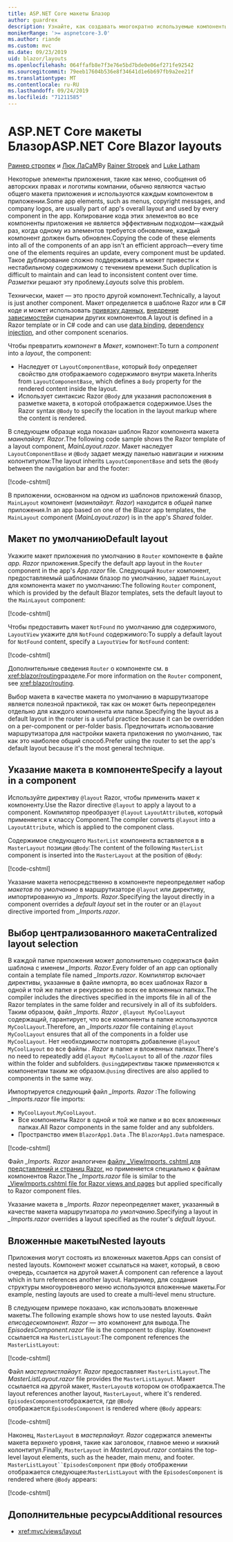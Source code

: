 ```yaml
---
title: ASP.NET Core макеты Блазор
author: guardrex
description: Узнайте, как создавать многократно используемые компоненты макета для приложений Блазор.
monikerRange: '>= aspnetcore-3.0'
ms.author: riande
ms.custom: mvc
ms.date: 09/23/2019
uid: blazor/layouts
ms.openlocfilehash: 064ffafb8e7f3e76e5bd7bde0e06ef271fe92542
ms.sourcegitcommit: 79eeb17604b536e8f34641d1e6b697fb9a2ee21f
ms.translationtype: MT
ms.contentlocale: ru-RU
ms.lasthandoff: 09/24/2019
ms.locfileid: "71211585"
---
```

# <a name="aspnet-core-blazor-layouts"></a><span data-ttu-id="e6f88-103">ASP.NET Core макеты Блазор</span><span class="sxs-lookup"><span data-stu-id="e6f88-103">ASP.NET Core Blazor layouts</span></span>

<span data-ttu-id="e6f88-104">[Раинер стропек](https://www.timecockpit.com) и [Люк ЛаСаМ](https://github.com/guardrex)</span><span class="sxs-lookup"><span data-stu-id="e6f88-104">By [Rainer Stropek](https://www.timecockpit.com) and [Luke Latham](https://github.com/guardrex)</span></span>

<span data-ttu-id="e6f88-105">Некоторые элементы приложения, такие как меню, сообщения об авторских правах и логотипы компании, обычно являются частью общего макета приложения и используются каждым компонентом в приложении.</span><span class="sxs-lookup"><span data-stu-id="e6f88-105">Some app elements, such as menus, copyright messages, and company logos, are usually part of app's overall layout and used by every component in the app.</span></span> <span data-ttu-id="e6f88-106">Копирование кода этих элементов во все компоненты приложения не является эффективным подходом&mdash;каждый раз, когда одному из элементов требуется обновление, каждый компонент должен быть обновлен.</span><span class="sxs-lookup"><span data-stu-id="e6f88-106">Copying the code of these elements into all of the components of an app isn't an efficient approach&mdash;every time one of the elements requires an update, every component must be updated.</span></span> <span data-ttu-id="e6f88-107">Такое дублирование сложно поддерживать и может привести к нестабильному содержимому с течением времени.</span><span class="sxs-lookup"><span data-stu-id="e6f88-107">Such duplication is difficult to maintain and can lead to inconsistent content over time.</span></span> <span data-ttu-id="e6f88-108">*Разметки* решают эту проблему.</span><span class="sxs-lookup"><span data-stu-id="e6f88-108">*Layouts* solve this problem.</span></span>

<span data-ttu-id="e6f88-109">Технически, макет — это просто другой компонент.</span><span class="sxs-lookup"><span data-stu-id="e6f88-109">Technically, a layout is just another component.</span></span> <span data-ttu-id="e6f88-110">Макет определяется в шаблоне Razor или в C# коде и может использовать [привязку данных](xref:blazor/components#data-binding), [внедрение зависимостей](xref:blazor/dependency-injection)и сценарии других компонентов.</span><span class="sxs-lookup"><span data-stu-id="e6f88-110">A layout is defined in a Razor template or in C# code and can use [data binding](xref:blazor/components#data-binding), [dependency injection](xref:blazor/dependency-injection), and other component scenarios.</span></span>

<span data-ttu-id="e6f88-111">Чтобы превратить *компонент* в *Макет*, компонент:</span><span class="sxs-lookup"><span data-stu-id="e6f88-111">To turn a *component* into a *layout*, the component:</span></span>

* <span data-ttu-id="e6f88-112">Наследует от `LayoutComponentBase`, который `Body` определяет свойство для отображаемого содержимого внутри макета.</span><span class="sxs-lookup"><span data-stu-id="e6f88-112">Inherits from `LayoutComponentBase`, which defines a `Body` property for the rendered content inside the layout.</span></span>
* <span data-ttu-id="e6f88-113">Использует синтаксис Razor `@Body` для указания расположения в разметке макета, в которой отображается содержимое.</span><span class="sxs-lookup"><span data-stu-id="e6f88-113">Uses the Razor syntax `@Body` to specify the location in the layout markup where the content is rendered.</span></span>

<span data-ttu-id="e6f88-114">В следующем образце кода показан шаблон Razor компонента макета *маинлайаут. Razor*.</span><span class="sxs-lookup"><span data-stu-id="e6f88-114">The following code sample shows the Razor template of a layout component, *MainLayout.razor*.</span></span> <span data-ttu-id="e6f88-115">Макет наследует `LayoutComponentBase` и `@Body` задает между панелью навигации и нижним колонтитулом:</span><span class="sxs-lookup"><span data-stu-id="e6f88-115">The layout inherits `LayoutComponentBase` and sets the `@Body` between the navigation bar and the footer:</span></span>

[!code-cshtml[](layouts/sample_snapshot/3.x/MainLayout.razor?highlight=1,13)]

<span data-ttu-id="e6f88-116">В приложении, основанном на одном из шаблонов приложений блазор, `MainLayout` компонент (*маинлайаут. Razor*) находится в *общей* папке приложения.</span><span class="sxs-lookup"><span data-stu-id="e6f88-116">In an app based on one of the Blazor app templates, the `MainLayout` component (*MainLayout.razor*) is in the app's *Shared* folder.</span></span>

## <a name="default-layout"></a><span data-ttu-id="e6f88-117">Макет по умолчанию</span><span class="sxs-lookup"><span data-stu-id="e6f88-117">Default layout</span></span>

<span data-ttu-id="e6f88-118">Укажите макет приложения по умолчанию в `Router` компоненте в файле *app. Razor* приложения.</span><span class="sxs-lookup"><span data-stu-id="e6f88-118">Specify the default app layout in the `Router` component in the app's *App.razor* file.</span></span> <span data-ttu-id="e6f88-119">Следующий `Router` компонент, предоставляемый шаблонами блазор по умолчанию, задает `MainLayout` для компонента макет по умолчанию:</span><span class="sxs-lookup"><span data-stu-id="e6f88-119">The following `Router` component, which is provided by the default Blazor templates, sets the default layout to the `MainLayout` component:</span></span>

[!code-cshtml[](layouts/sample_snapshot/3.x/App1.razor?highlight=3)]

<span data-ttu-id="e6f88-120">Чтобы предоставить макет `NotFound` по умолчанию для содержимого, `LayoutView` укажите для `NotFound` содержимого:</span><span class="sxs-lookup"><span data-stu-id="e6f88-120">To supply a default layout for `NotFound` content, specify a `LayoutView` for `NotFound` content:</span></span>

[!code-cshtml[](layouts/sample_snapshot/3.x/App2.razor?highlight=6-9)]

<span data-ttu-id="e6f88-121">Дополнительные сведения `Router` о компоненте см. в <xref:blazor/routing>разделе.</span><span class="sxs-lookup"><span data-stu-id="e6f88-121">For more information on the `Router` component, see <xref:blazor/routing>.</span></span>

<span data-ttu-id="e6f88-122">Выбор макета в качестве макета по умолчанию в маршрутизаторе является полезной практикой, так как он может быть переопределен отдельно для каждого компонента или папки.</span><span class="sxs-lookup"><span data-stu-id="e6f88-122">Specifying the layout as a default layout in the router is a useful practice because it can be overridden on a per-component or per-folder basis.</span></span> <span data-ttu-id="e6f88-123">Предпочитать использование маршрутизатора для настройки макета приложения по умолчанию, так как это наиболее общий способ.</span><span class="sxs-lookup"><span data-stu-id="e6f88-123">Prefer using the router to set the app's default layout because it's the most general technique.</span></span>

## <a name="specify-a-layout-in-a-component"></a><span data-ttu-id="e6f88-124">Указание макета в компоненте</span><span class="sxs-lookup"><span data-stu-id="e6f88-124">Specify a layout in a component</span></span>

<span data-ttu-id="e6f88-125">Используйте директиву `@layout` Razor, чтобы применить макет к компоненту.</span><span class="sxs-lookup"><span data-stu-id="e6f88-125">Use the Razor directive `@layout` to apply a layout to a component.</span></span> <span data-ttu-id="e6f88-126">Компилятор преобразует `@layout` `LayoutAttribute`в, который применяется к классу Component.</span><span class="sxs-lookup"><span data-stu-id="e6f88-126">The compiler converts `@layout` into a `LayoutAttribute`, which is applied to the component class.</span></span>

<span data-ttu-id="e6f88-127">Содержимое следующего `MasterList` компонента вставляется в в `MasterLayout` позиции `@Body`:</span><span class="sxs-lookup"><span data-stu-id="e6f88-127">The content of the following `MasterList` component is inserted into the `MasterLayout` at the position of `@Body`:</span></span>

[!code-cshtml[](layouts/sample_snapshot/3.x/MasterList.razor?highlight=1)]

<span data-ttu-id="e6f88-128">Указание макета непосредственно в компоненте переопределяет набор *макетов по умолчанию* в маршрутизаторе `@layout` или директиву, импортированную из *_Imports. Razor*.</span><span class="sxs-lookup"><span data-stu-id="e6f88-128">Specifying the layout directly in a component overrides a *default layout* set in the router or an `@layout` directive imported from *_Imports.razor*.</span></span>

## <a name="centralized-layout-selection"></a><span data-ttu-id="e6f88-129">Выбор централизованного макета</span><span class="sxs-lookup"><span data-stu-id="e6f88-129">Centralized layout selection</span></span>

<span data-ttu-id="e6f88-130">В каждой папке приложения может дополнительно содержаться файл шаблона с именем *_Imports. Razor*.</span><span class="sxs-lookup"><span data-stu-id="e6f88-130">Every folder of an app can optionally contain a template file named *_Imports.razor*.</span></span> <span data-ttu-id="e6f88-131">Компилятор включает директивы, указанные в файле импорта, во всех шаблонах Razor в одной и той же папке и рекурсивно во всех ее вложенных папках.</span><span class="sxs-lookup"><span data-stu-id="e6f88-131">The compiler includes the directives specified in the imports file in all of the Razor templates in the same folder and recursively in all of its subfolders.</span></span> <span data-ttu-id="e6f88-132">Таким образом, файл *_Imports. Razor* , `@layout MyCoolLayout` содержащий, гарантирует, что все компоненты в папке используются `MyCoolLayout`.</span><span class="sxs-lookup"><span data-stu-id="e6f88-132">Therefore, an *_Imports.razor* file containing `@layout MyCoolLayout` ensures that all of the components in a folder use `MyCoolLayout`.</span></span> <span data-ttu-id="e6f88-133">Нет необходимости повторять добавление `@layout MyCoolLayout` во все файлы *. Razor* в папке и вложенных папках.</span><span class="sxs-lookup"><span data-stu-id="e6f88-133">There's no need to repeatedly add `@layout MyCoolLayout` to all of the *.razor* files within the folder and subfolders.</span></span> <span data-ttu-id="e6f88-134">`@using`директивы также применяются к компонентам таким же образом.</span><span class="sxs-lookup"><span data-stu-id="e6f88-134">`@using` directives are also applied to components in the same way.</span></span>

<span data-ttu-id="e6f88-135">Импортируется следующий файл *_Imports. Razor* :</span><span class="sxs-lookup"><span data-stu-id="e6f88-135">The following *_Imports.razor* file imports:</span></span>

* <span data-ttu-id="e6f88-136">`MyCoolLayout`.</span><span class="sxs-lookup"><span data-stu-id="e6f88-136">`MyCoolLayout`.</span></span>
* <span data-ttu-id="e6f88-137">Все компоненты Razor в одной и той же папке и во всех вложенных папках.</span><span class="sxs-lookup"><span data-stu-id="e6f88-137">All Razor components in the same folder and any subfolders.</span></span>
* <span data-ttu-id="e6f88-138">Пространство имен `BlazorApp1.Data` .</span><span class="sxs-lookup"><span data-stu-id="e6f88-138">The `BlazorApp1.Data` namespace.</span></span>
 
[!code-cshtml[](layouts/sample_snapshot/3.x/_Imports.razor)]

<span data-ttu-id="e6f88-139">Файл *_Imports. Razor* аналогичен [файлу _ViewImports. cshtml для представлений и страниц Razor,](xref:mvc/views/layout#importing-shared-directives) но применяется специально к файлам компонентов Razor.</span><span class="sxs-lookup"><span data-stu-id="e6f88-139">The *_Imports.razor* file is similar to the [_ViewImports.cshtml file for Razor views and pages](xref:mvc/views/layout#importing-shared-directives) but applied specifically to Razor component files.</span></span>

<span data-ttu-id="e6f88-140">Указание макета в *_Imports. Razor* переопределяет макет, указанный в качестве макета маршрутизатора *по умолчанию*.</span><span class="sxs-lookup"><span data-stu-id="e6f88-140">Specifying a layout in *_Imports.razor* overrides a layout specified as the router's *default layout*.</span></span>

## <a name="nested-layouts"></a><span data-ttu-id="e6f88-141">Вложенные макеты</span><span class="sxs-lookup"><span data-stu-id="e6f88-141">Nested layouts</span></span>

<span data-ttu-id="e6f88-142">Приложения могут состоять из вложенных макетов.</span><span class="sxs-lookup"><span data-stu-id="e6f88-142">Apps can consist of nested layouts.</span></span> <span data-ttu-id="e6f88-143">Компонент может ссылаться на макет, который, в свою очередь, ссылается на другой макет.</span><span class="sxs-lookup"><span data-stu-id="e6f88-143">A component can reference a layout which in turn references another layout.</span></span> <span data-ttu-id="e6f88-144">Например, для создания структуры многоуровневого меню используются вложенные макеты.</span><span class="sxs-lookup"><span data-stu-id="e6f88-144">For example, nesting layouts are used to create a multi-level menu structure.</span></span>

<span data-ttu-id="e6f88-145">В следующем примере показано, как использовать вложенные макеты.</span><span class="sxs-lookup"><span data-stu-id="e6f88-145">The following example shows how to use nested layouts.</span></span> <span data-ttu-id="e6f88-146">Файл *еписодескомпонент. Razor* — это компонент для вывода.</span><span class="sxs-lookup"><span data-stu-id="e6f88-146">The *EpisodesComponent.razor* file is the component to display.</span></span> <span data-ttu-id="e6f88-147">Компонент ссылается на `MasterListLayout`:</span><span class="sxs-lookup"><span data-stu-id="e6f88-147">The component references the `MasterListLayout`:</span></span>

[!code-cshtml[](layouts/sample_snapshot/3.x/EpisodesComponent.razor?highlight=1)]

<span data-ttu-id="e6f88-148">Файл *мастерлистлайаут. Razor* предоставляет `MasterListLayout`.</span><span class="sxs-lookup"><span data-stu-id="e6f88-148">The *MasterListLayout.razor* file provides the `MasterListLayout`.</span></span> <span data-ttu-id="e6f88-149">Макет ссылается на другой макет, `MasterLayout`в котором он отображается.</span><span class="sxs-lookup"><span data-stu-id="e6f88-149">The layout references another layout, `MasterLayout`, where it's rendered.</span></span> <span data-ttu-id="e6f88-150">`EpisodesComponent`отображается, где `@Body` отображается:</span><span class="sxs-lookup"><span data-stu-id="e6f88-150">`EpisodesComponent` is rendered where `@Body` appears:</span></span>

[!code-cshtml[](layouts/sample_snapshot/3.x/MasterListLayout.razor?highlight=1,9)]

<span data-ttu-id="e6f88-151">Наконец, `MasterLayout` в *мастерлайаут. Razor* содержатся элементы макета верхнего уровня, такие как заголовок, главное меню и нижний колонтитул.</span><span class="sxs-lookup"><span data-stu-id="e6f88-151">Finally, `MasterLayout` in *MasterLayout.razor* contains the top-level layout elements, such as the header, main menu, and footer.</span></span> <span data-ttu-id="e6f88-152">`MasterListLayout``EpisodesComponent` при `@Body` отображении отображается следующее:</span><span class="sxs-lookup"><span data-stu-id="e6f88-152">`MasterListLayout` with the `EpisodesComponent` is rendered where `@Body` appears:</span></span>

[!code-cshtml[](layouts/sample_snapshot/3.x/MasterLayout.razor?highlight=6)]

## <a name="additional-resources"></a><span data-ttu-id="e6f88-153">Дополнительные ресурсы</span><span class="sxs-lookup"><span data-stu-id="e6f88-153">Additional resources</span></span>

* <xref:mvc/views/layout>
